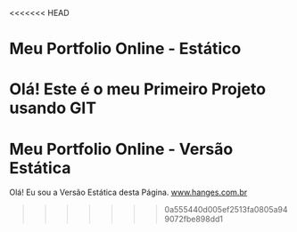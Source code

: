 <<<<<<< HEAD
# Meu Portfolio Online - Estático
Olá! Este é o meu Primeiro Projeto usando GIT
=======
# Meu Portfolio Online - Versão Estática
Olá! Eu sou a Versão Estática desta Página.
www.hanges.com.br
>>>>>>> 0a555440d005ef2513fa0805a949072fbe898dd1
